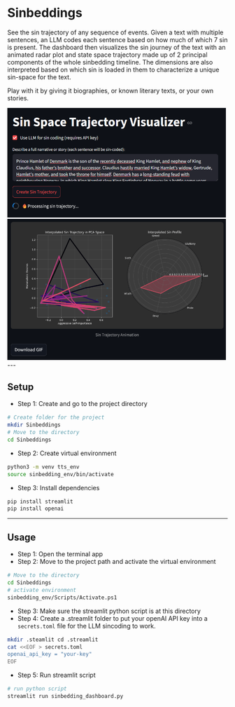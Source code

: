 # Sinbeddings

See the sin trajectory of any sequence of events.
Given a text with multiple sentences, an LLM codes each sentence based on how much of which 7 sin is present. 
The dashboard then visualizes the sin journey of the text with an animated radar plot and state space trajectory made up of 2 principal components of the whole sinbedding timeline.
The dimensions are also interpreted based on which sin is loaded in them to characterize a unique sin-space for the text.

Play with it by giving it biographies, or known literary texts, or your own stories.


<img src="/readmeimages/readme1.png" width="500">
<img src="/readmeimages/readme2.png" width="500">
---

## Setup

- Step 1: Create and go to the project directory
```bash
# Create folder for the project
mkdir Sinbeddings
# Move to the directory
cd Sinbeddings
```
- Step 2: Create virtual environment
```bash
python3 -m venv tts_env
source sinbedding_env/bin/activate
```
- Step 3: Install dependencies
```bash
pip install streamlit
pip install openai
```


---
## Usage
- Step 1: Open the terminal app
- Step 2: Move to the project path and activate the virtual environment
``` bash
# Move to the directory
cd Sinbeddings
# activate environment
sinbedding_env/Scripts/Activate.ps1     
```
- Step 3: Make sure the streamlit python script is at this directory
- Step 4: Create a .streamlit folder to put your openAI API key into a `secrets.toml` file for the LLM sincoding to work.
```bash
mkdir .steamlit cd .streamlit
cat <<EOF > secrets.toml
openai_api_key = "your-key"
EOF
```
- Step 5: Run streamlit script
```bash
# run python script
streamlit run sinbedding_dashboard.py   
```

